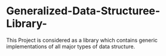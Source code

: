 # Generalized-Data-Structuree-Library-
This Project is considered as a library which contains generic implementations of all major types of data structure.
